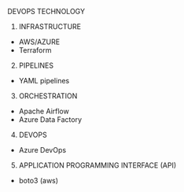 DEVOPS TECHNOLOGY


1. INFRASTRUCTURE

- AWS/AZURE
- Terraform


2. PIPELINES

- YAML pipelines


3. ORCHESTRATION

- Apache Airflow
- Azure Data Factory

4. DEVOPS

- Azure DevOps


5. APPLICATION PROGRAMMING INTERFACE (API)

- boto3 (aws)


